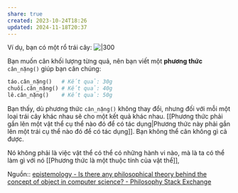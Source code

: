 ```yaml
---
share: true
created: 2023-10-24T18:26
updated: 2024-11-18T20:37
---
```

Ví dụ, bạn có một rổ trái cây:
![|300](https://upload.wikimedia.org/wikipedia/commons/thumb/b/b6/A_basket_of_fruits.jpg/600px-A_basket_of_fruits.jpg)

Bạn muốn cân khối lượng từng quả, nên bạn viết một **phương thức** `cân_nặng()` giúp bạn cân chúng:

```python
táo.cân_nặng()   # Kết quả: 30g
chuối.cân_nặng() # Kết quả: 40g
lê.cân_nặng()    # Kết quả: 50g
```

Bạn thấy, dù phương thức `cân_nặng()` không thay đổi, nhưng đối với mỗi một loại trái cây khác nhau sẽ cho một kết quả khác nhau. [[Phương thức phải gắn lên một vật thể cụ thể nào đó để có tác dụng|Phương thức này phải gắn lên một trái cụ thể nào đó để có tác dụng]]. Bạn không thể cân không gì cả được. 

Nó không phải là việc vật thể có thể có những hành vi nào, mà là ta có thể làm gì với nó
[[Phương thức là một thuộc tính của vật thể]], 

Nguồn:: [epistemology - Is there any philosophical theory behind the concept of object in computer science? - Philosophy Stack Exchange](https://philosophy.stackexchange.com/questions/99660/is-there-any-philosophical-theory-behind-the-concept-of-object-in-computer-scien/99710?noredirect=1#comment294491_99710)

